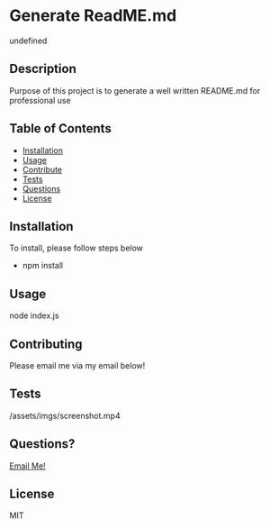 # Generate ReadME.md

undefined

## Description

Purpose of this project is to generate a well written README.md for professional use

## Table of Contents

- [Installation](#Installation)
- [Usage](#Usage)
- [Contribute](#Contribute)
- [Tests](#Tests)
- [Questions](#Questions)
- [License](#License)

## Installation

To install, please follow steps below
- npm install

## Usage

node index.js

## Contributing

Please email me via my email below!

## Tests

/assets/imgs/screenshot.mp4

## Questions?

[Email Me!](mailto:avaloserick97@gmail.com)

## License

MIT